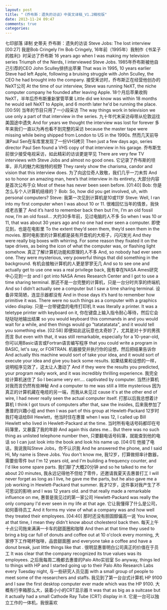 ```yaml
---
layout: post
title: "《乔布斯：遗失的访谈》中英文译稿_V1.2精校版"
date: 2013-11-24 09:47
comments: true
categories: 
---
```


七印部落 译制 史蒂夫 乔布斯：遗失的访谈 Steve Jobs: The lost interview [00:27] 我是Bob Cringely I’m Bob Cringely, 16年前（1995年）我制作《书呆子的胜利》时采访了乔布斯 16 years ago when I was making my television series Triumph of the Nerds, I interviewed Steve Jobs. 1985年乔布斯被他自己引荐的CEO John Sculley排挤出苹果 That was in 1995, 10 years earlier Steve had left Apple, following a bruising struggle with John Sculley, the CEO he had brought into the company. 接受釆访时，乔布斯正在经营他创办的NeXT公司 At the time of our interview, Steve was running NeXT, the niche computer company he founded after leaving Apple. 18个月后苹果收购NeXT，半年后乔布斯重新掌管苹果 Little did we know was within 18 months he would sell NeXT to Apple, and 6 month later he'd be running the place. [00:59] 当年的节目只用了一小段采访 The way things work in television we use only a part of that interview in the series. 九十年代末采访母带从伦敦运往美国途中遗失 And for years we thought the interview was lost for forever 多年来我们一直以为再也看不到完整的采访 because the master tape were missing while being shipped from London to US in the 1990s. 然而几天前导演Paul Sen在车库里发现了一份VHS拷贝 Then just a few days ago, series director Paul Sen found a VHS copy of that interview in his garage. 乔布斯生前很少接受电视采访，如此精彩的访谈更是罕见 There are very few TV interviews with Steve Jobs and almost no good ones. 它记录了乔布斯的坦率，非凡的魅力和独特的视野 They rarely show the charisma, candor and vision that this interview does. 为了向这位奇人致敬，我们几乎一刀未剪 And so to honor an amazing man, here’s that interview in its entirety, 大部分内容是首次公布于众 Most of these has never been seen before. [01:40] Bob: 你是怎么与个人计算机结缘的？ Bob: So, how did you get involved, uh, with personal computers? Steve: 我第一次见到计算机是10或11岁 Steve: Well, I ran into my first computer when I was about 10 or 11. 很难回忆当年的情景，我快成老古董了 And it’s hard to remember back then but I’m, I’m an old fossil now, I’m an old fossil... 大约30多年前，见过电脑的人不多 So when I was 10 or 11, that was about 30 years ago and no one had ever seen a computer. 即使见到，也是在电影里 To the extent they’d seen them, they’d seen them in the movies. 那时电影里的计算机都是装有开盘机的大柜子，闪闪发光 And they were really big boxes with whirring. For some reason they fixated it on the tape drives, as being the icon of what the computer was, or flashing light somehow. 真正了解计算机功能和原理的人不多 And, so nobody had ever seen one. They were mysterious, very powerful things that did something in the background. 有机会接触计算机的人更是寥寥无几 And so to see one and actually get to use one was a real privilege back, 我有幸在NASA Ames研究中心见到一台 and I got into NASA Ames Research Center and I got to use a time sharing terminal. 那还不是一台完整的计算机，只是一台分时共享的终端机 And so I didn’t actually see a computer but I saw a time sharing terminal. 设备非常简陋，连显示器都没有 And in those days it’s hard to remember how primitive it was. There were no such things as a computer with a graphics video display. 只是一台带键盘的电传打印机 It was literally a printer. It was a teletype printer with keyboard on it, 你在键盘上输入指令耐心等待，然后它会哒哒哒地输出结果 so you would keyboard this commands in and you would wait for a while, and then things would go "tatatatatata", and it would tell you something else. [02:58] 即便如此这玩意也太奇妙了，尤其是对十岁的男孩而言 But even with that, it was still remarkable, especially for a 10-year-old, 你可以用Basic语言或Fortran语言编写程序 that you could write a program in BASIC, let's say, or FORTRAN. 机器接受并执行你的设想，然后把结果告诉你 And actually this machine would sort of take your idea, and it would sort of execute your idea and give you back some results. 如果结果和设想的一样，说明程序见效了，这太让人激动了 And if they were the results you predicted, your program really work, and it was incredibly thrilling experience. 我完全给计算机迷住了 So I became very err.... captivated by computer. 当然计算机对我而言仍然有些神秘 And a computer to me was still a little mysterious 因为真正的计算机藏在电缆的另一端，而我从未见过 cause it's at the other end of wire, I had never really seen the actual computer itself. 打那以后我总想着计算机 I think I got tours of computers after that, saw the insides, 后来我参加了惠普的兴趣小组 and then I was part of this group at Hewlett-Packard 12岁时我打电话给Bill Hewlett，他当时住在惠普 when I was 12, I called up Bill Hewlett who lived in Hewlett-Packard at the time. 当时所有电话号码都印在号码簿里，又暴露了我的年龄 And again this dates me... But there was no such thing as unlisted telephone number then, 只要翻电话号码簿，就能查到他的电话 so I can just look into the book and look his name up. [04:01] 他接了电话，我说我叫Steve Jobs，你不认识我 And he answered the phone, and I said Hi, My name is Steve Jobs. You don't know me, 我12岁，打算做频率计数器，需要些零件 but I'm 12 years old, and I'm building a frequency counter, and I'd like some spare parts. 我们聊了大概20分钟 and so he talked to me for about 20 minutes, 我永远记得他不但给了零件，还邀请我夏天去惠普打工 I will never forget as long as I live, he gave me the parts, but he also gave me a job working in Hewlett-Packard that summer. 我才12岁，这件事对我产生了不可思议的影响 and I was 12 years old. and that really made a remarkable influence on me, 惠普是我见过的第一家公司 Hewlett-Packard was really the only company I'd ever seen in my life at that age. 它让我懂得了什么是公司，如何善待员工 And it forms my view of what a company was and how well they treated their employees. [04:40] 那时还没有胆固醇偏高一说 You know, at that time, I mean they didn't know about cholesterol back then. 每天上午十点公司拖来满满一卡车的甜面圈和咖啡 And then at that time they used to bring a big car full of donuts and coffee out at 10 o'clock every morning, 大家停下工作喝杯咖啡，品尝甜面圈 and everyone take a coffee and have a donut break, just little things like that . 很明显惠普明白公司真正的价值在于员工 It was clear that the company recognized its true values was its employees. 之后我每周二晚都去惠普的Palo Alto实验室 So anyway, things led to things with HP and I started going up to their Palo Alto Research Labs every Tuesday night, 与一些研究人员见面 with a small group of people to meet some of the researchers and staffs. 我见到了第一台台式计算机 HP 9100 and I saw the first desktop computer ever made which was the HP 9100. 大概有行李箱那么大，装着小小的CRT显示器 It was that as big as a suitcase but it actually had a small Cathode Ray Tube (CRT) display in it. 它是一台可以独立工作的一体机，我很喜欢